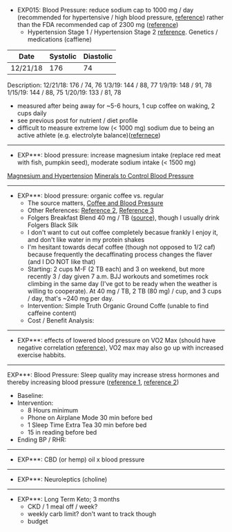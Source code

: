 - EXP015:  Blood Pressure: reduce sodium cap to 1000 mg / day (recommended for hypertensive / high blood pressure, [reference](https://www.heart.org/en/health-topics/high-blood-pressure/changes-you-can-make-to-manage-high-blood-pressure/shaking-the-salt-habit-to-lower-high-blood-pressure)) rather than the FDA recommended cap of 2300 mg ([reference](https://www.fda.gov/food/resourcesforyou/consumers/ucm315393.htm))
  - Hypertension Stage 1 / Hypertension Stage 2 [reference](https://www.heart.org/en/health-topics/high-blood-pressure/understanding-blood-pressure-readings).  Genetics / medications (caffiene)

| Date | Systolic | Diastolic |
| ---- | -------- | --------- |
| 12/21/18 | 176 | 74 |

Description:
12/21/18: 176  / 74, 76
1/3/19:  144 / 88, 77
1/9/19:  148 / 91, 78
1/15/19:  144 / 88, 75
1/20/19:  133 / 81, 78

* measured after being away for ~5-6 hours, 1 cup coffee on waking, 2 cups daily
* see previous post for nutrient / diet profile
* difficult to measure extreme low (< 1000 mg) sodium due to being an active athlete (e.g. electrolyte balance)([refernece]())

---

- EXP***:  blood pressure:  increase magnesium intake (replace red meat with fish, pumpkin seed), moderate sodium intake (< 1500 mg)

[Magnesium and Hypertension](https://www.ncbi.nlm.nih.gov/pubmed/15692166)
[Minerals to Control Blood Pressure](https://www.health.harvard.edu/heart-health/key-minerals-to-help-control-blood-pressure)

---

- EXP***:  blood pressure:  organic coffee vs. regular
  - The source matters, [Coffee and Blood Pressure](https://www.health.harvard.edu/newsletter_article/Coffee_and_your_blood_pressure)
  - Other References:  [Reference 2](https://www.webmd.com/hypertension-high-blood-pressure/news/20020517/caffeines-effect-on-blood-pressure#1), [Reference 3](https://www.mayoclinic.org/diseases-conditions/high-blood-pressure/expert-answers/blood-pressure/faq-20058543)
  - Folgers Breakfast Blend 40 mg / TB ([source](https://cspinet.org/eating-healthy/ingredients-of-concern/caffeine-chart)), though I usually drink Folgers Black Silk
  - I don't want to cut out coffee completely becasue frankly I enjoy it, and don't like water in my protein shakes
  - I'm hesitant towards decaf coffee (though not opposed to 1/2 caf) because frequently the decaffinating process changes the flaver (and I DO NOT like that)
  - Starting:  2 cups M-F (2 TB each) and 3 on weekend, but more recently 3 / day given 7 a.m. BJJ workouts and sometimes rock climbing in the same day (I've got to be ready when the weather is willing to cooperate).  At 40 mg / TB, 2 TB (80 mg) / cup, and 3 cups / day, that's ~240 mg per day.
  - Intervention:  Simple Truth Organic Ground Coffe (unable to find caffeine content)
  - Cost / Benefit Analysis:

---

- EXP***:  effects of lowered blood pressure on VO2 Max (should have negative correlation [reference](https://www.ncbi.nlm.nih.gov/pubmed/25460373)), VO2 max may also go up with increased exercise habbits.

---

EXP***:  Blood Pressure:  Sleep quality may increase stress hormones and thereby increasing blood pressure ([reference 1](https://www.ncbi.nlm.nih.gov/pubmed/10075386), [reference 2](https://www.mayoclinic.org/diseases-conditions/high-blood-pressure/expert-answers/sleep-deprivation/faq-20057959))
- Baseline:
- Intervention:
  - 8 Hours minimum
  - Phone on Airplane Mode 30 min before bed
  - 1 Sleep Time Extra Tea 30 min before bed
  - 15 in reading before bed
- Ending BP / RHR:

---

- EXP***:  CBD (or hemp) oil x blood pressure

---

- EXP***:  Neuroleptics (choline)

---

- EXP***:  Long Term Keto; 3 months
  - CKD / 1 meal off / week?
  - weekly carb limit?  don't want to track though
  - budget